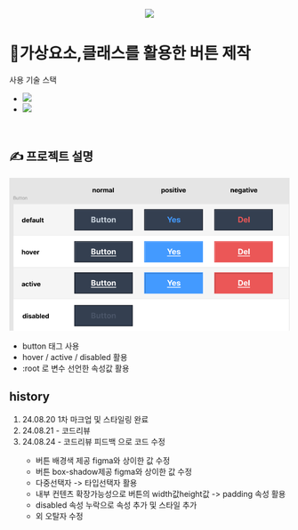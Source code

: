 <p align='center'>
    <img src="https://capsule-render.vercel.app/api?type=waving&color=auto&height=300&section=header&text=가상요소 클래스를%20활용한 버튼 제작&fontSize=50&animation=fadeIn&fontAlignY=38&desc=project&descAlignY=60&descAlign=82"/>
</p>

<h1>📝가상요소,클래스를 활용한 버튼 제작</h1>
사용 기술 스택<br/>
<ul>
<li><img src="https://img.shields.io/badge/HTML-239120?style=for-the-badge&logo=html5&logoColor=white"></li>
<li><img src="https://img.shields.io/badge/CSS-239120?&style=for-the-badge&logo=css3&logoColor=white"></li>
</ul><br/>
<h2>✍ 프로젝트 설명</h2>
<img src="/ui.png">
<ul>
<li>button 태그 사용</li>
<li>hover / active / disabled 활용</li>
<li>:root 로 변수 선언한 속성값 활용</li>
</ul>
<h2>history</h2>
<ol>
<li>24.08.20 1차 마크업 및 스타일링 완료</li>
<li>24.08.21 - 코드리뷰 </li>
<li>24.08.24 - 코드리뷰 피드백 으로 코드 수정 </li>
<ul>
  <li>버튼 배경색 제공 figma와 상이한 값 수정</li>
  <li>버튼 box-shadow제공 figma와 상이한 값 수정</li>
  <li>다중선택자 -> 타입선택자 활용</li>
  <li>내부 컨텐츠 확장가능성으로 버튼의 width값height값 -> padding 속성 활용</li>
  <li>disabled 속성 누락으로 속성 추가 및 스타일 추가</li>
  <li>외 오탈자 수정</li>
</ul>
</ol>
